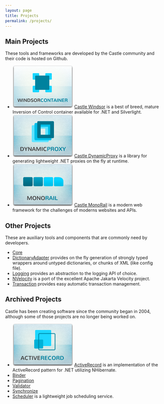 ```yaml
---
layout: page
title: Projects
permalink: /projects/
---
```

## Main Projects
These tools and frameworks are developed by the Castle community and their code is hosted on Github.

<ul class="projects-block clearfix">
  <li>
    <a href="/projects/windsor/"><img alt="Windsor" src="/img/windsor-block.png" /></a>
    <a href="/projects/windsor/">Castle Windsor</a> is a best of breed, mature Inversion of Control container available for .NET and Silverlight.
  </li>
  <li>
    <a href="/projects/dynamicproxy/"><img alt="DynamicProxy" src="/img/dynamicproxy-block.png" /></a>
    <a href="/projects/dynamicproxy/">Castle DynamicProxy</a> is a library for generating lightweight .NET proxies on the fly at runtime.
  </li>
  <li>
    <a href="/projects/monorail/"><img alt="MonoRail" src="/img/monorail-block.png"></a>
    <a href="/projects/monorail/">Castle MonoRail</a> is a modern web framework for the challenges of moderns websites and APIs.
  </li>
</ul>

## Other Projects
These are auxiliary tools and components that are commonly need by developers.

<ul class="projects-block">
  <li>
    <a href="https://github.com/castleproject/Core">Core</a>
  </li>
  <li>
    <a href="https://github.com/castleproject/Core/tree/master/src/Castle.Core/Components.DictionaryAdapter">DictionaryAdapter</a> provides on the fly generation of strongly typed wrappers around untyped dictionaries, or chunks of XML (like config file).
  </li>
  <li>
    <a href="https://github.com/castleproject/Core">Logging</a> provides an abstraction to the logging API of choice.
  </li>
  <li>
    <a href="https://github.com/castleproject/NVelocity">NVelocity</a> is a port of the excellent Apache Jakarta Velocity project.
  </li>
  <li>
    <a href="https://github.com/castleproject/Castle.Transactions">Transaction</a> provides easy automatic transaction management.
  </li>
</ul>

## Archived Projects
Castle has been creating software since the community began in 2004, although some of those projects are no longer being worked on.

<ul class="projects-block">
  <li>
    <a href="/projects/activerecord/"><img alt="ActiveRecord" src="/img/activerecord-block.png" /></a>
    <a href="/projects/activerecord/">ActiveRecord</a> is an implementation of the ActiveRecord pattern for .NET utilizing NHibernate.
  </li>
  <li>
    <a href="https://github.com/castleproject/MonoRail/tree/master/MR2/src/Castle.Components.Binder">Binder</a>
  </li>
  <li>
    <a href="https://github.com/castleproject/MonoRail/tree/master/MR2/src/Castle.Components.Pagination">Pagination</a>
  </li>
  <li>
    <a href="https://github.com/castleproject/MonoRail/tree/master/MR2/src/Castle.Components.Validator">Validator</a>
  </li>
  <li>
    <a href="https://github.com/castleproject/Windsor/tree/master/src/Castle.Facilities.Synchronize">Synchronize</a>
  </li>
  <li>
    <a href="https://github.com/castleprojectcontrib/QuartzNetIntegration">Scheduler</a> is a lightweight job scheduling service.
  </li>
</ul>